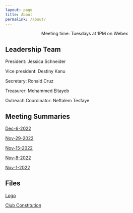 ```yaml
---
layout: page
title: About
permalink: /about/
---
```


<p align="center"> Meeting time: Tuesdays at 1PM on Webex </p>

## Leadership Team

President: Jessica Schneider

<!-- - jessica.schneider@bhcc.edu -->

Vice president: Destiny Kanu

<!-- - destiny.kanu@bhcc.edu -->

Secretary: Ronald Cruz

<!-- - ronald.cruzventura@bhcc.edu -->

Treasurer: Mohammed Eltayeb

<!-- - m.eltayeb@bhcc.edu -->

Outreach Coordinator: Neftalem Tesfaye

<!-- - Neftalem.tesfaye@bhcc.edu -->

## Meeting Summaries

[Dec-6-2022](https://bhccstem.github.io/files/STEM_Meeting_Notes_12_6_22.pdf)

[Nov-29-2022](https://bhccstem.github.io/files/STEM_Meeting_Notes_11_29_22.pdf)

[Nov-15-2022](https://bhccstem.github.io/files/STEM_Meeting_Notes_11_15_22.pdf)

[Nov-8-2022](https://bhccstem.github.io/files/STEM_Meeting_Notes_11_8_22.pdf)

[Nov-1-2022](https://bhccstem.github.io/files/STEM_Meeting_Notes_11_1_22.pdf)

## Files

[Logo](https://bhccstem.github.io/images/logo.png)

[Club Constitution](https://bhccstem.github.io/files/STEM_Club_Constitution.pdf)
